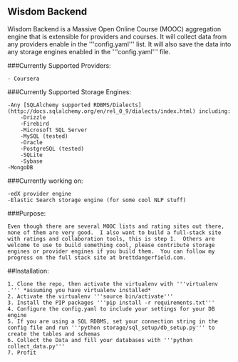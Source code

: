 ## Wisdom Backend

Wisdom Backend is a Massive Open Online Course (MOOC) aggregation engine that is extensible for providers and courses. It will collect data from any providers enable in the '''config.yaml''' list. It will also save the data into any storage engines enabled in the '''config.yaml''' file.

###Currently Supported Providers:

    - Coursera

###Currently Supported Storage Engines:

    -Any [SQLAlchemy supported RDBMS/Dialects](http://docs.sqlalchemy.org/en/rel_0_9/dialects/index.html) including:
        -Drizzle
        -Firebird
        -Microsoft SQL Server
        -MySQL (tested)
        -Oracle
        -PostgreSQL (tested)
        -SQLite
        -Sybase
    -MongoDB

###Currently working on:
    
    -edX provider engine
    -Elastic Search storage engine (for some cool NLP stuff)

###Purpose:
    
    Even though there are several MOOC lists and rating sites out there, none of them are very good.  I also want to build a full-stack site with ratings and collaboration tools, this is step 1.  Others are welcome to use to build something cool, please contribute storage engines or provider engines if you build them.  You can follow my progress on the full stack site at brettdangerfield.com.

##Installation:

    1. Clone the repo, then activate the virtualenv with '''virtualenv .''' *assuming you have virtualenv installed*
    2. Activate the virtualenv '''source bin/activate'''
    3. Install the PIP packages '''pip install -r requirements.txt'''
    4. Configure the config.yaml to include your settings for your DB engine
    5. If you are using a SQL RDBMS, set your connection string in the config file and run '''python storage/sql_setup/db_setup.py''' to create the tables and schemas
    6. Collect the Data and fill your databases with '''python collect_data.py'''
    7. Profit


